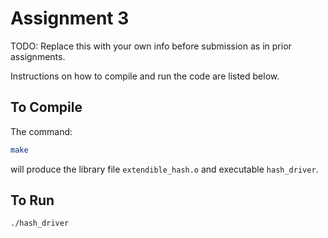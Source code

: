 # Assignment 3

TODO: Replace this with your own info before submission as in prior assignments.

Instructions on how to compile and run the code are listed below.

## To Compile

The command:

```bash
make
```

will produce the library file `extendible_hash.o` and executable `hash_driver`.


## To Run

```bash
./hash_driver
```
